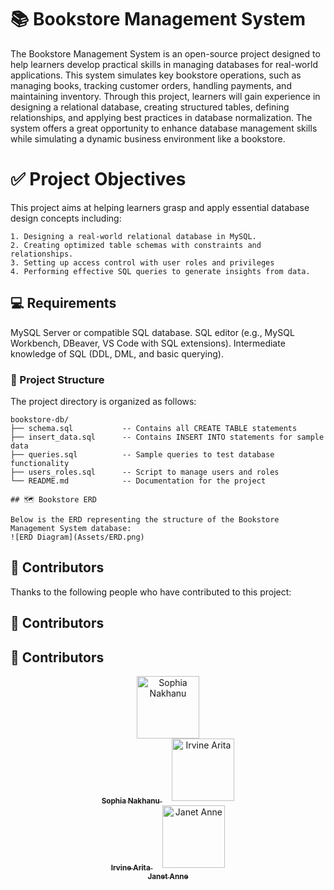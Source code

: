 # 📚 Bookstore Management System 

The Bookstore Management System is an open-source project designed to help learners develop practical skills in managing databases for real-world applications. This system simulates key bookstore operations, such as managing books, tracking customer orders, handling payments, and maintaining inventory. Through this project, learners will gain experience in designing a relational database, creating structured tables, defining relationships, and applying best practices in database normalization. The system offers a great opportunity to enhance database management skills while simulating a dynamic business environment like a bookstore.

# ✅ Project Objectives
This project aims at helping learners grasp and apply essential database design concepts including:

    1. Designing a real-world relational database in MySQL.
    2. Creating optimized table schemas with constraints and relationships.
    3. Setting up access control with user roles and privileges
    4. Performing effective SQL queries to generate insights from data.

## 💻 Requirements

MySQL Server or compatible SQL database.
SQL editor (e.g., MySQL Workbench, DBeaver, VS Code with SQL extensions).
Intermediate knowledge of SQL (DDL, DML, and basic querying).

### 📂 Project Structure
The project directory is organized as follows:
```
bookstore-db/
├── schema.sql           -- Contains all CREATE TABLE statements
├── insert_data.sql      -- Contains INSERT INTO statements for sample data
├── queries.sql          -- Sample queries to test database functionality
├── users_roles.sql      -- Script to manage users and roles
└── README.md            -- Documentation for the project

## 🗺️ Bookstore ERD

Below is the ERD representing the structure of the Bookstore Management System database:
![ERD Diagram](Assets/ERD.png)

```

## 👥 Contributors

Thanks to the following people who have contributed to this project:

## 👥 Contributors

## 👥 Contributors

<p align="center">
  <a href="https://github.com/nakhanu" target="_blank">
    <img src="https://avatars.githubusercontent.com/u/131362156?v=4" width="100px;" alt="Sophia Nakhanu"/>
    <br />
    <sub><b>Sophia Nakhanu</b></sub>
  </a>
  &nbsp;&nbsp;&nbsp;
  <a href="https://github.com/IrvineArita" target="_blank">
    <img src="https://avatars.githubusercontent.com/u/104714190?v=4" width="100px;" alt="Irvine Arita"/>
    <br />
    <sub><b>Irvine Arita</b></sub>
  </a>
  &nbsp;&nbsp;&nbsp;
  <a href="https://github.com/Janeanny1" target="_blank">
    <img src="https://avatars.githubusercontent.com/u/158290260?v=4" width="100px;" alt="Janet Anne"/>
    <br />
    <sub><b>Janet Anne</b></sub>
  </a>
</p>



